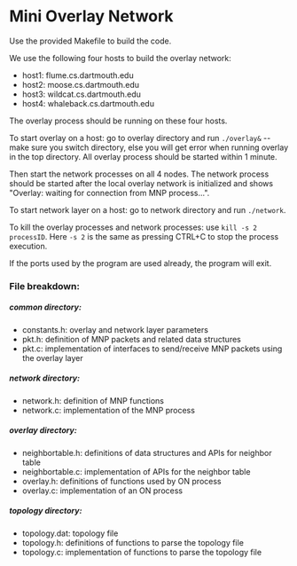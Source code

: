 # Mini Overlay Network

Use the provided Makefile to build the code. 

We use the following four hosts to build the overlay network: 
* host1: flume.cs.dartmouth.edu
* host2: moose.cs.dartmouth.edu
* host3: wildcat.cs.dartmouth.edu
* host4: whaleback.cs.dartmouth.edu

The overlay process should be running on these four hosts. 

To start overlay on a host: go to overlay directory and run `./overlay&` -- make sure you switch directory, else you will get error when running overlay in the top directory. All overlay process should be started within 1 minute.

Then start the network processes on all 4 nodes. The network process should be started after the local overlay network is initialized and 
shows "Overlay: waiting for connection from MNP process...". 

To start network layer on a host: go to network directory and run `./network`.

To kill the overlay processes and network processes: use `kill -s 2 processID`. Here `-s 2` is the same as pressing CTRL+C to stop the process execution. 

If the ports used by the program are used already, the program will exit.

### File breakdown:
##### common directory:
* constants.h: overlay and network layer parameters
* pkt.h: definition of MNP packets and related data structures
* pkt.c: implementation of interfaces to send/receive MNP packets using the overlay layer

##### network directory:
* network.h: definition of MNP functions
* network.c: implementation of the MNP process

##### overlay directory:
* neighbortable.h: definitions of data structures and APIs for neighbor table 
* neighbortable.c: implementation of APIs for the neighbor table 
* overlay.h: definitions of functions used by ON process
* overlay.c: implementation of an ON process

##### topology directory:
* topology.dat: topology file 
* topology.h: definitions of functions to parse the topology file
* topology.c: implementation of functions to parse the topology file 



